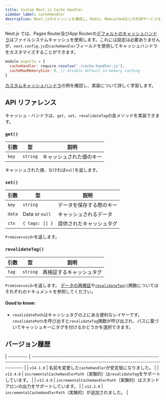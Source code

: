 ```yaml
---
title: Custom Next.js Cache Handler
sidebar_label: cacheHandler
description: Next.jsのキャッシュを構成し、Redis、Memcachedなどの外部サービスを使用してデータを保存、再検証する方法を学習します。
---
```


Next.js では、Pages Router及びApp Routerの[デフォルトのキャッシュハンドラ](/docs/app-router/building-your-application/data-fetching/fetching-caching-and-revalidating)はファイルシステムキャッシュを使用します。これには設定は必要ありませんが、`next.config.js`の`cacheHandler`フィールドを使用してキャッシュハンドラをカスタマイズすることができます。

```js title="next.config.js"
module.exports = {
  cacheHandler: require.resolve('./cache-handler.js'),
  cacheMaxMemorySize: 0, // disable default in-memory caching
}
```

[カスタムキャッシュハンドラ](/docs/app-router/building-your-application/deploying#キャッシュ設定)の例を確認し、実装について詳しく学習します。

## API リファレンス

キャッシュ・ハンドラは、`get`、`set`、`revalidateTag`の各メソッドを実装できます。

### `get()`

| 引数  | 型       | 説明                     |
| ----- | -------- | ------------------------ |
| `key` | `string` | キャッシュされた値のキー |

キャッシュされた値、なければ`null`を返します。

### `set()`

| 引数   | 型             | 説明                     |
| ------ | -------------- | ------------------------ |
| `key`  | `string`       | データを保存する際のキー |
| `data` | Data or `null` | キャッシュされるデータ   |
| `ctx`  | `{ tags: [] }` | 提供されたキャッシュタグ |

`Promise<void>`を返します。

### `revalidateTag()`

| 引数  | 型       | 説明                     |
| ----- | -------- | ------------------------ |
| `tag` | `string` | 再検証するキャッシュタグ |

`Promise<void>`を返します。 [データの再検証](/docs/app-router/building-your-application/data-fetching/fetching-caching-and-revalidating)や[`revalidateTag()`](/docs/app-router/api-reference/functions/revalidateTag)関数についてはそれぞれのドキュメントを参照してください。

#### Good to know:

- `revalidatePath`はキャッシュタグの上にある便利なレイヤーです。`revalidatePath`を呼び出すと`revalidateTag`関数が呼び出され、パスに基づいてキャッシュキーにタグを付けるかどうかを選択できます。

## バージョン履歴

| ---------- | ------------------------------------------------------------------------------------------------------------------------------------------------------- |
| `v14.1.0` | 名前を変更した`cacheHandler`が安定版になりました。 |
| `v13.4.0` | `incrementalCacheHandlerPath`（実験的）は`revalidateTag`をサポートしています。 |
| `v13.4.0` | `incrementalCacheHandlerPath`（実験的）はスタンドアロンの出力をサポートしています。 |
| `v12.2.0` | `incrementalCacheHandlerPath`（実験的）が追加されました。 |
